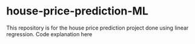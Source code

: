 # house-price-prediction-ML
This repository is for the house price prediction project done using linear regression.
Code explanation here 